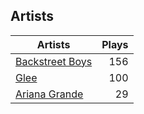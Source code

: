 ## Artists
Artists | Plays 
----- | -----: 
[Backstreet Boys](/artists/backstreet-boys-36645) | 156
[Glee](/artists/glee-30032566) | 100
[Ariana Grande](/artists/ariana-grande-678625) | 29

